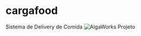 # cargafood
Sistema de Delivery de Comida
![AlgaWorks Projeto](https://github.com/GabrielAlmeida29/cargafood/assets/100232776/95d420ea-9778-4f8f-913c-afc89f4ea9e3)
